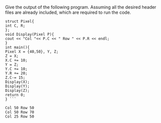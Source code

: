 Give the output of the following program. Assuming all the desired header files are already included,
which are required to run the code.
```
struct Pixel{
int C, R;
};
void Display(Pixel P){
cout << "Col "<< P.C << " Row " << P.R << endl;
}
int main(){
Pixel X = {40,50}, Y, Z;
Z = X;
X.C += 10;
Y = Z;
Y.C += 10;
Y.R += 20;
Z.C-= 15;
Display(X);
Display(Y);
Display(Z);
return 0;
} ```

Col 50 Row 50
Col 50 Row 70
Col 25 Row 50
